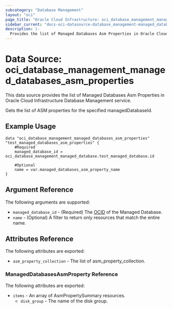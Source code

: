 ```yaml
---
subcategory: "Database Management"
layout: "oci"
page_title: "Oracle Cloud Infrastructure: oci_database_management_managed_databases_asm_properties"
sidebar_current: "docs-oci-datasource-database_management-managed_databases_asm_properties"
description: |-
  Provides the list of Managed Databases Asm Properties in Oracle Cloud Infrastructure Database Management service
---
```


# Data Source: oci_database_management_managed_databases_asm_properties
This data source provides the list of Managed Databases Asm Properties in Oracle Cloud Infrastructure Database Management service.

Gets the list of ASM properties for the specified managedDatabaseId.

## Example Usage

```hcl
data "oci_database_management_managed_databases_asm_properties" "test_managed_databases_asm_properties" {
	#Required
	managed_database_id = oci_database_management_managed_database.test_managed_database.id

	#Optional
	name = var.managed_databases_asm_property_name
}
```

## Argument Reference

The following arguments are supported:

* `managed_database_id` - (Required) The [OCID](https://docs.cloud.oracle.com/iaas/Content/General/Concepts/identifiers.htm) of the Managed Database.
* `name` - (Optional) A filter to return only resources that match the entire name.


## Attributes Reference

The following attributes are exported:

* `asm_property_collection` - The list of asm_property_collection.

### ManagedDatabasesAsmProperty Reference

The following attributes are exported:

* `items` - An array of AsmPropertySummary resources.
	* `disk_group` - The name of the disk group.

